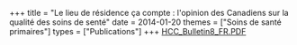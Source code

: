 +++
title = "Le lieu de résidence ça compte : l'opinion des Canadiens sur la qualité des soins de senté"
date = 2014-01-20
themes = ["Soins de santé primaires"]
types = ["Publications"]
+++
[HCC_Bulletin8_FR.PDF](/files/HCC_Bulletin8_FR.PDF)
